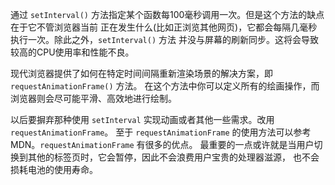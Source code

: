 通过 `setInterval()` 方法指定某个函数每100毫秒调用一次。但是这个方法的缺点在于它不管浏览器当前
正在发生什么(比如正浏览其他网页)，它都会每隔几毫秒执行一次。除此之外，`setInterval()` 方法
并没与屏幕的刷新同步。这将会导致较高的CPU使用率和性能不良。

现代浏览器提供了如何在特定时间间隔重新渲染场景的解决方案，即 `requestAnimationFrame()` 方法。
在这个方法中你可以定义所有的绘画操作，而浏览器则会尽可能平滑、高效地进行绘制。



以后要摒弃那种使用 `setInterval` 实现动画或者其他一些需求。改用 `requestAnimationFrame`。
至于 `requestAnimationFrame` 的使用方法可以参考MDN。`requestAnimationFrame` 有很多的优点。
最重要的一点或许就是当用户切换到其他的标签页时，它会暂停，因此不会浪费用户宝贵的处理器滋源，
也不会损耗电池的使用寿命。

